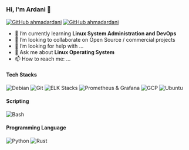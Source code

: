 ### Hi, I'm Ardani 👋

[![GitHub ahmadardani](https://img.shields.io/github/followers/ahmadardani?label=follow&style=social)](https://github.com/ahmadardani)
[![GitHub ahmadardani](https://img.shields.io/github/stars/ahmadardani?label=stars&style=social)](https://github.com/ahmadardani)

- 🌱 I’m currently learning **Linux System Administration and DevOps**
- 👯 I’m looking to collaborate on Open Source / commercial projects
- 🤔 I’m looking for help with ...
- 💬 Ask me about **Linux Operating System**
- 📫 How to reach me: ...

#### Tech Stacks 
![Debian](https://img.shields.io/badge/Debian-intermediate-d70a53)
![Git](git-intermediate-green)
![ELK Stacks](https://img.shields.io/badge/ELK-intermediate-green)
![Prometheus & Grafana](https://img.shields.io/badge/Prometehus&Grafana-intermediate-orange)
![GCP](https://img.shields.io/badge/GCP-intermediate-green)
![Ubuntu](https://img.shields.io/badge/Ubuntu-intermediate-orange)

#### Scripting
![Bash](https://img.shields.io/badge/Bash-Intermediate-green)

#### Programming Language
![Python](https://img.shields.io/badge/Python-Beginner-lightblue)
![Rust](https://img.shields.io/badge/Rust-Beginner-lightred)



